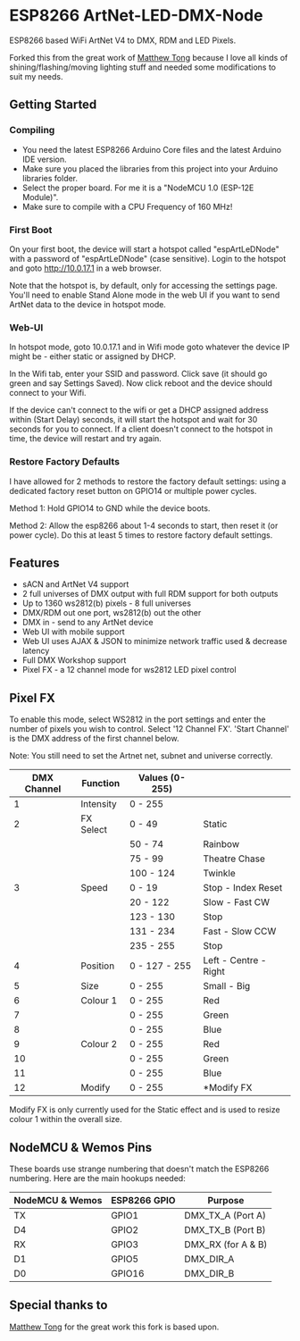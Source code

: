 # ESP8266 ArtNet-LED-DMX-Node
ESP8266 based WiFi ArtNet V4 to DMX, RDM and LED Pixels.

Forked this from the great work of [Matthew Tong](https://github.com/mtongnz) because I love all kinds of shining/flashing/moving lighting stuff and needed some modifications to suit my needs.

## Getting Started
### Compiling
 - You need the latest ESP8266 Arduino Core files and the latest Arduino IDE version.
 - Make sure you placed the libraries from this project into your Arduino libraries folder.
 - Select the proper board. For me it is a "NodeMCU 1.0 (ESP-12E Module)".
 - Make sure to compile with a CPU Frequency of 160 MHz!

### First Boot
On your first boot, the device will start a hotspot called "espArtLeDNode" with a password of "espArtLeDNode" (case sensitive).  Login to the hotspot and goto http://10.0.17.1 in a web browser.

Note that the hotspot is, by default, only for accessing the settings page.  You'll need to enable Stand Alone mode in the web UI if you want to send ArtNet data to the device in hotspot mode.

### Web-UI
In hotspot mode, goto 10.0.17.1 and in Wifi mode goto whatever the device IP might be - either static or assigned by DHCP.

In the Wifi tab, enter your SSID and password.  Click save (it should go green and say Settings Saved).  Now click reboot and the device should connect to your Wifi.

If the device can't connect to the wifi or get a DHCP assigned address within (Start Delay) seconds, it will start the hotspot and wait for 30 seconds for you to connect.  If a client doesn't connect to the hotspot in time, the device will restart and try again.

### Restore Factory Defaults
I have allowed for 2 methods to restore the factory default settings: using a dedicated factory reset button on GPIO14 or multiple power cycles.

Method 1: Hold GPIO14 to GND while the device boots.

Method 2: Allow the esp8266 about 1-4 seconds to start, then reset it (or power cycle).  Do this at least 5 times to restore factory default settings.

## Features
 - sACN and ArtNet V4 support
 - 2 full universes of DMX output with full RDM support for both outputs
 - Up to 1360 ws2812(b) pixels - 8 full universes
 - DMX/RDM out one port, ws2812(b) out the other
 - DMX in - send to any ArtNet device
 - Web UI with mobile support
 - Web UI uses AJAX & JSON to minimize network traffic used & decrease latency
 - Full DMX Workshop support
 - Pixel FX - a 12 channel mode for ws2812 LED pixel control

## Pixel FX
To enable this mode, select WS2812 in the port settings and enter the number of pixels you wish to control.  Select '12 Channel FX'. 'Start Channel' is the DMX address of the first channel below.

Note: You still need to set the Artnet net, subnet and universe correctly.

| DMX Channel | Function | Values (0-255) |  |
|----|----|----|----|
| 1 | Intensity | 0 - 255   |               |
| 2 | FX Select | 0 - 49    | Static        |
|   |           | 50 - 74   | Rainbow       |
|   |           | 75 - 99   | Theatre Chase |
|   |           | 100 - 124 | Twinkle       |
| 3 | Speed     | 0 - 19    | Stop - Index Reset |
|   |           | 20 - 122  | Slow - Fast CW |
|   |           | 123 - 130 | Stop |
|   |           | 131 - 234 | Fast - Slow CCW |
|   |           | 235 - 255 | Stop |
| 4 | Position  | 0 - 127 - 255 | Left - Centre - Right |
| 5 | Size      | 0 - 255   | Small - Big   |
| 6 | Colour 1  | 0 - 255   | Red |
| 7 |           | 0 - 255   | Green |
| 8 |           | 0 - 255   | Blue |
| 9 | Colour 2  | 0 - 255   | Red |
| 10 |          | 0 - 255   | Green |
| 11 |          | 0 - 255   | Blue |
| 12 | Modify   | 0 - 255   | *Modify FX |

Modify FX is only currently used for the Static effect and is used to resize colour 1 within the overall size.

## NodeMCU & Wemos Pins
These boards use strange numbering that doesn't match the ESP8266 numbering.  Here are the main hookups needed:

| NodeMCU & Wemos | ESP8266 GPIO | Purpose |
|-----------------|--------------|---------|
| TX | GPIO1 | DMX_TX_A (Port A) |
| D4 | GPIO2 | DMX_TX_B (Port B) |
| RX | GPIO3 | DMX_RX (for A & B) |
| D1 | GPIO5 | DMX_DIR_A |
| D0 | GPIO16 | DMX_DIR_B |

## Special thanks to
[Matthew Tong](https://github.com/mtongnz) for the great work this fork is based upon.
